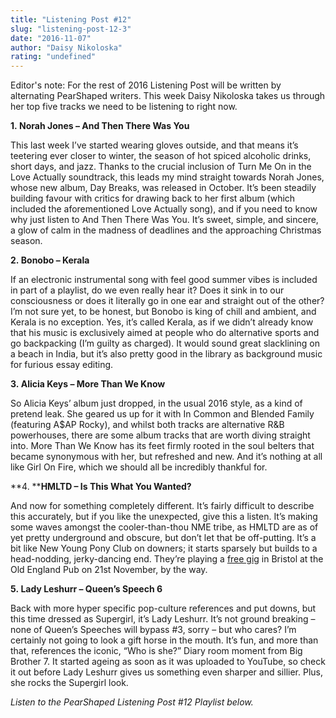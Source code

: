 ```yaml
---
title: "Listening Post #12"
slug: "listening-post-12-3"
date: "2016-11-07"
author: "Daisy Nikoloska"
rating: "undefined"
---
```


Editor's note: For the rest of 2016 Listening Post will be written by alternating PearShaped writers. This week Daisy Nikoloska takes us through her top five tracks we need to be listening to right now.

**1. Norah Jones – And Then There Was You**

This last week I’ve started wearing gloves outside, and that means it’s teetering ever closer to winter, the season of hot spiced alcoholic drinks, short days, and jazz. Thanks to the crucial inclusion of Turn Me On in the Love Actually soundtrack, this leads my mind straight towards Norah Jones, whose new album, Day Breaks, was released in October. It’s been steadily building favour with critics for drawing back to her first album (which included the aforementioned Love Actually song), and if you need to know why just listen to And Then There Was You. It’s sweet, simple, and sincere, a glow of calm in the madness of deadlines and the approaching Christmas season.

**2. Bonobo – Kerala**

If an electronic instrumental song with feel good summer vibes is included in part of a playlist, do we even really hear it? Does it sink in to our consciousness or does it literally go in one ear and straight out of the other? I’m not sure yet, to be honest, but Bonobo is king of chill and ambient, and Kerala is no exception. Yes, it’s called Kerala, as if we didn’t already know that his music is exclusively aimed at people who do alternative sports and go backpacking (I’m guilty as charged). It would sound great slacklining on a beach in India, but it’s also pretty good in the library as background music for furious essay editing.

**3. Alicia Keys – More Than We Know**

So Alicia Keys’ album just dropped, in the usual 2016 style, as a kind of pretend leak. She geared us up for it with In Common and Blended Family (featuring A$AP Rocky), and whilst both tracks are alternative R&B powerhouses, there are some album tracks that are worth diving straight into. More Than We Know has its feet firmly rooted in the soul belters that became synonymous with her, but refreshed and new. And it’s nothing at all like Girl On Fire, which we should all be incredibly thankful for.

**4. ****HMLTD – Is This What You Wanted?**

And now for something completely different. It’s fairly difficult to describe this accurately, but if you like the unexpected, give this a listen. It’s making some waves amongst the cooler-than-thou NME tribe, as HMLTD are as of yet pretty underground and obscure, but don’t let that be off-putting. It’s a bit like New Young Pony Club on downers; it starts sparsely but builds to a head-nodding, jerky-dancing end. They’re playing a [free gig](https://dice.fm/event/hmltd-21st-nov-the-old-england-pub-bristol-tickets) in Bristol at the Old England Pub on 21st November, by the way.

**5. Lady Leshurr – Queen’s Speech 6**

Back with more hyper specific pop-culture references and put downs, but this time dressed as Supergirl, it’s Lady Leshurr. It’s not ground breaking – none of Queen’s Speeches will bypass #3, sorry – but who cares? I’m certainly not going to look a gift horse in the mouth. It’s fun, and more than that, references the iconic, “Who is she?” Diary room moment from Big Brother 7. It started ageing as soon as it was uploaded to YouTube, so check it out before Lady Leshurr gives us something even sharper and sillier. Plus, she rocks the Supergirl look.

_Listen to the PearShaped Listening Post #12 Playlist below._
